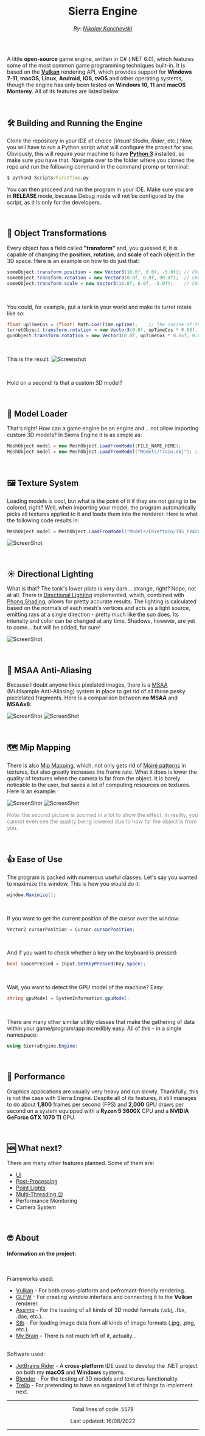 <h1 align="center">Sierra Engine</h1>
<h6 align="center">By: <a href="https://nikichatv.com/Website/N-Studios.html">Nikolay Kanchevski</a></h6>
<br>

<p>
A little <strong>open-source</strong> game engine, written in C# (.NET 6.0), which features some of the most common game programming techniques built-in. 
It is based on the <b><a href="https://www.vulkan.org/">Vulkan</a></b> rendering API, which provides support for 
<b>Windows 7-11</b>, <b>macOS</b>, <b>Linux</b>, <b>Android</b>, <b>iOS</b>, <b>tvOS</b> and other operating systems,
though the engine has only been tested on <b>Windows 10, 11</b> and <b>macOS Monterey</b>. All of its features are listed below.
</p>

<br>

## 🛠️ Building and Running the Engine

Clone the repository in your IDE of choice (<i>Visual Studio</i>, <i>Rider</i>, etc.) Now, you will have to run a Python script what will configure the project for you. Obviously, this will require your machine to have <b><a href="https://www.python.org/downloads/">Python 3</a></b> installed, so make sure you have that. Navigate over to the folder where you cloned the repo and run the following command in the command promp or terminal:
```bat
$ python3 Scripts/FirstTime.py
```

You can then proceed and run the program in your IDE. Make sure you are in <b>RELEASE</b> mode, because Debug mode will not be configured by the script, as it is only for the developers.

<br>

## 🧭 Object Transformations

Every object has a field called <b>"transform"</b> and, you guessed it, it is capable of changing the <b>position</b>, <b>rotation</b>, and <b>scale</b> of each object in the 3D space. Here is an example on how to do just that:

```c#
someObject.transform.position = new Vector3(10.0f, 0.0f, -5.0f); // Changes the position in the world
someObject.transform.rotation = new Vector3(0.0f, 0.0f, 90.0f);  // Changes the rotation of the object
someObject.transform.scale = new Vector3(10.0f, 0.0f, -5.0f);    // Changes the scale of the object
```
<br>

You could, for example, put a tank in your world and make its turret rotate like so:

```c#
float upTimeCos = (float) Math.Cos(Time.upTime);    // The cosine of the time since the program started
turretObject.transform.rotation = new Vector3(0.0f, upTimeCos * 0.65f, 0.0f);
gunObject.transform.rotation = new Vector3(0.0f, upTimeCos * 0.65f, 0.0f);
```
<br>

This is the result:
![Screenshot](Screenshots/TransformTank.gif)

<br>

Hold on a second! Is that a custom 3D model?

<br>


## 🗿 Model Loader

That's right! How can a game engine be an engine and... not allow importing custom 3D models? In Sierra Engine it is as simple as:

```c#
MeshObject model = new MeshObject.LoadFromModel(FILE_NAME_HERE);
MeshObject model = new MeshObject.LoadFromModel("Models/Train.obj"); // <-- Example
```

<br>

## 🖼️ Texture System

Loading models is cool, but what is the point of it if they are not going to be colored, right? Well, when importing your model, the program automatically picks all textures applied to it and loads them into the renderer. Here is what the following code results in:

```c#
MeshObject model = MeshObject.LoadFromModel("Models/Chieftain/T95_FV4201_Chieftain.fbx");
```

![ScreenShot](Screenshots/TextureSystem.png)

<br>

## ☀️ Directional Lighting 

What is that? The tank's lower plate is very dark... strange, right? Nope, not at all.  There is <a href="https://en.wikipedia.org/wiki/Shading#Directional_lighting">Directional Lighting</a> implemented, which, combined with <a href="https://en.wikipedia.org/wiki/Phong_shading#Phong_reflection_model">Phong Shading</a>, allows for pretty accurate results. The lighting is calculated based on the normals of each mesh's vertices and acts as a light source, emitting rays at a single direction - pretty much like the sun does. Its intensity and color can be changed at any time. Shadows, however, are yet to come... but will be added, for sure!

![ScreenShot](Screenshots/DirectionalLighting.jpg)

<br>

## 👾 MSAA Anti-Aliasing

Because I doubt anyone likes pixelated images, there is a <a href="https://en.wikipedia.org/wiki/Multisample_anti-aliasing#:~:text=Multisample%20anti%2Daliasing%20(MSAA),computer%20graphics%20to%20remove%20jaggies.">MSAA</a> (Multisample Anti-Aliasing) system in place to get rid of all those pesky pixelelated fragments. Here is a comparison between <b>no MSAA</b> and <b>MSAAx8</b>:

![ScreenShot](Screenshots/NoMsaa.jpg)
![ScreenShot](Screenshots/8xMsaa.jpg)

<br>

## 🗺️ Mip Mapping

There is also <a href="https://en.wikipedia.org/wiki/Mipmap">Mip Mapping</a>, which, not only gets rid of <a href="https://en.wikipedia.org/wiki/Moir%C3%A9_pattern">Moiré patterns</a> in textures, but also greatly increases the frame rate. What it does is lower the quality of textures when the camera is far from the object. It is barely noticable to the user, but saves a lot of computing resources on textures. Here is an example:

![ScreenShot](Screenshots/MipMappingClose.jpg)
![ScreenShot](Screenshots/MipMappingFar.jpg)

<p style="opacity: 0.5">Note: the second picture is zoomed in a lot to show the effect. In reality, you cannot even see the quality being lowered due to how far the object is from you.</p>

<br>

## 👍 Ease of Use

The program is packed with numerous useful classes. Let's say you wanted to maximize the window. This is how you would do it:

```c#
window.Maximize();
```
<br>

If you want to get the current position of the cursor over the window:
```c#
Vector2 cursorPosition = Cursor.cursorPosition;
```
<br>

And if you want to check whether a key on the keyboard is pressed:
```c#
bool spacePressed = Input.GetKeyPressed(Key.Space);
```
<br>

Wait, you want to detect the GPU model of the machine? Easy:
```c#
string gpuModel = SystemInformation.gpuModel;
```
<br>

There are many other similar utility classes that make the gathering of data within your game/program/app incredibly easy. All of this - in a single namespace:

```c#
using SierraEngine.Engine;
```

<br>

## 🏃 Performance

Graphics applications are usually very heavy and run slowly. Thankfully, this is not the case with Sierra Engine.
Despite all of its features, it still manages to do about <b>1,800</b> frames per second (FPS) and <b>2,000</b> GPU
draws per second on a system equipped with a <b>Ryzen 5 3600X</b> CPU
and a <b>NVIDIA GeForce GTX 1070 TI</b> GPU.

<br>

## 🆕 What next?

There are many other features planned. Some of them are:

<p>
    <ul>
        <li><a href="https://en.wikipedia.org/wiki/User_interface">UI</a>
        <li><a href="https://en.wikipedia.org/wiki/Video_post-processing">Post-Processing</a></li>
        <li><a href="https://en.wikipedia.org/wiki/Computer_graphics_lighting#Point">Point Lights</a></li>
        <li><a href="https://en.wikipedia.org/wiki/Multithreading_(computer_architecture)">Multi-Threading 😥</a></li>
        <li>Performance Monitoring</li>
        <li>Camera System</li>
    </ul>
</p>

<br>

##  🤓️  About

<h4>Information on the project:</h4>
<br>
<p>
    Frameworks used: 
    <ul>
        <li><a href="https://www.vulkan.org/">Vulkan</a> - For both cross-platform and pefromant-friendly rendering.</li>
        <li><a href="https://github.com/glfw/glfw">GLFW</a> - For creating window interface and connecting it to the <b>Vulkan</b> renderer.</li>
        <li><a href="https://github.com/assimp/assimp">Assimp</a> - For the loading of all kinds of 3D model formats (.obj, .fbx, .dae, etc.).</li>
        <li><a href="https://github.com/nothings/stb">Stb</a> - For loading image data from all kinds of image formats (.jpg, .png, etc.).</li>
        <li><a href="https://ih1.redbubble.net/image.528192883.5730/st,small,845x845-pad,1000x1000,f8f8f8.u9.jpg">My Brain</a> - There is not much left of it, actually...</li>
    </ul>
    <br>
    Software used: 
    <ul>
        <li><a href="https://www.jetbrains.com/rider/">JetBrains Rider</a> - A <b>cross-platform</b> IDE used to develop the .NET project on both my <b>macOS</b> and <b>Windows</b> systems.</li>
        <li><a href="https://www.blender.org/">Blender</a> - For the testing of 3D models and textures functionality.</li>
        <li><a href="https://trello.com/b/RMYtZPOg/sierra-engine">Trello</a> - For pretending to have an organized list of things to implement next.</li>
    </ul>
</p>

---------------------------------------------------------------------------------------------------------------------------------------------------------------------------

<p align="center" id="LinesCounter">Total lines of code: 5578</p>
<p align="center" id="LastUpdated">Last updated: 16/08/2022</p>

---------------------------------------------------------------------------------------------------------------------------------------------------------------------------